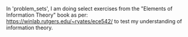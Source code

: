 In 'problem_sets', I am doing select exercises from the "Elements of Information Theory" book as per: https://winlab.rutgers.edu/~ryates/ece542/ to test my understanding of information theory. 

